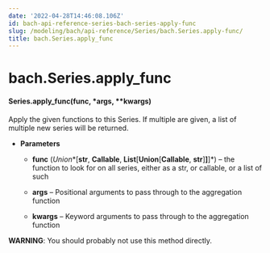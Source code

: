 ```yaml
---
date: '2022-04-28T14:46:08.106Z'
id: bach-api-reference-series-bach-series-apply-func
slug: /modeling/bach/api-reference/Series/bach.Series.apply-func/
title: bach.Series.apply_func
---
```


# bach.Series.apply_func


#### Series.apply_func(func, \*args, \*\*kwargs)
Apply the given functions to this Series.
If multiple are given, a list of multiple new series will be returned.


* **Parameters**

    
    * **func** (*Union**[**str**, **Callable**, **List**[**Union**[**Callable**, **str**]**]**]*) – the function to look for on all series, either as a str, or callable,
    or a list of such


    * **args** – Positional arguments to pass through to the aggregation function


    * **kwargs** – Keyword arguments to pass through to the aggregation function


**WARNING**: You should probably not use this method directly.

<!-- !! processed by numpydoc !! -->
